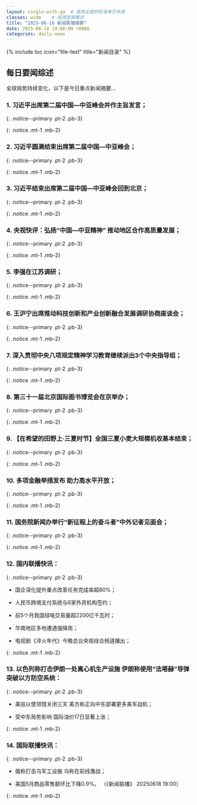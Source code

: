 ```yaml
---
layout: single-with-ga  # 使用主题的标准单页布局
classes: wide    # 启用宽屏模式
title: "2025-06-18 新闻联播摘要"
date: 2025-06-18 19:00:00 +0800
categories: daily-news
---
```


{% include toc icon="file-text" title="新闻目录" %}
   
## 每日要闻综述

全球局势持续变化，以下是今日重点新闻摘要...

### 1. 习近平出席第二届中国—中亚峰会并作主旨发言； 

{: .notice--primary .pt-2 .pb-3}

{: .notice .mt-1 .mb-2}

### 2. 习近平圆满结束出席第二届中国—中亚峰会； 

{: .notice--primary .pt-2 .pb-3}

{: .notice .mt-1 .mb-2}

### 3. 习近平结束出席第二届中国—中亚峰会回到北京； 

{: .notice--primary .pt-2 .pb-3}

{: .notice .mt-1 .mb-2}

### 4. 央视快评：弘扬“中国—中亚精神” 推动地区合作高质量发展； 

{: .notice--primary .pt-2 .pb-3}

{: .notice .mt-1 .mb-2}

### 5. 李强在江苏调研； 

{: .notice--primary .pt-2 .pb-3}

{: .notice .mt-1 .mb-2}

### 6. 王沪宁出席推动科技创新和产业创新融合发展调研协商座谈会； 

{: .notice--primary .pt-2 .pb-3}

{: .notice .mt-1 .mb-2}

### 7. 深入贯彻中央八项规定精神学习教育继续派出3个中央指导组； 

{: .notice--primary .pt-2 .pb-3}

{: .notice .mt-1 .mb-2}

### 8. 第三十一届北京国际图书博览会在京举办； 

{: .notice--primary .pt-2 .pb-3}

{: .notice .mt-1 .mb-2}

### 9. 【在希望的田野上·三夏时节】全国三夏小麦大规模机收基本结束； 

{: .notice--primary .pt-2 .pb-3}

{: .notice .mt-1 .mb-2}

### 10. 多项金融举措发布 助力高水平开放； 

{: .notice--primary .pt-2 .pb-3}

{: .notice .mt-1 .mb-2}

### 11. 国务院新闻办举行“新征程上的奋斗者”中外记者见面会； 

{: .notice--primary .pt-2 .pb-3}

{: .notice .mt-1 .mb-2}

### 12. 国内联播快讯： 

{: .notice--primary .pt-2 .pb-3}

- 国企深化提升重点改革任务完成率超80%；

- 人民币跨境支付系统与6家外资机构签约；

- 前5个月我国绿电交易量超2200亿千瓦时；

- 华南地区多地遭遇强降雨；

- 电视剧《淬火年代》今晚总台央视综合频道播出；

{: .notice .mt-1 .mb-2}

### 13. 以色列称打击伊朗一处离心机生产设施 伊朗称使用“法塔赫”导弹突破以方防空系统： 

{: .notice--primary .pt-2 .pb-3}

- 美驻以使领馆关闭三天 美方称正向中东部署更多美军战机；

- 受中东局势影响 国际油价17日显著上涨；

{: .notice .mt-1 .mb-2}

### 14. 国际联播快讯： 

{: .notice--primary .pt-2 .pb-3}

- 俄称打击乌军工设施 乌称在前线激战；

- 美国5月商品零售额环比下降0.9%。 （《新闻联播》 20250618 19:00）

{: .notice .mt-1 .mb-2}